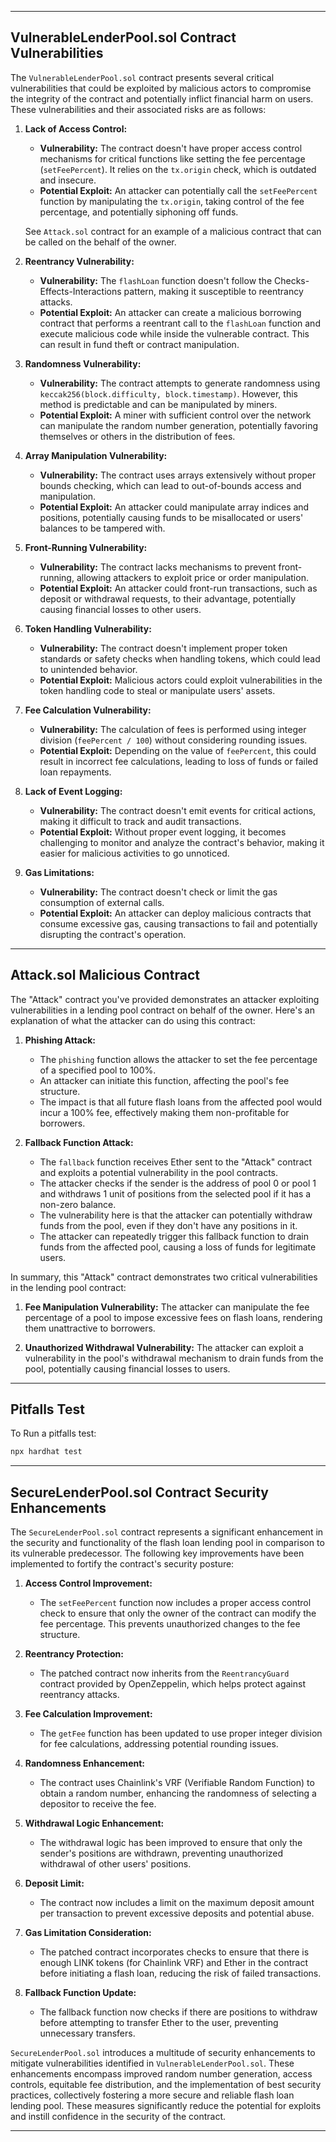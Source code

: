 
---

## VulnerableLenderPool.sol Contract Vulnerabilities

The `VulnerableLenderPool.sol` contract presents several critical vulnerabilities that could be exploited by malicious actors to compromise the integrity of the contract and potentially inflict financial harm on users. These vulnerabilities and their associated risks are as follows:

1. **Lack of Access Control:**
   - **Vulnerability:** The contract doesn't have proper access control mechanisms for critical functions like setting the fee percentage (`setFeePercent`). It relies on the `tx.origin` check, which is outdated and insecure.
   - **Potential Exploit:** An attacker can potentially call the `setFeePercent` function by manipulating the `tx.origin`, taking control of the fee percentage, and potentially siphoning off funds. 

   See `Attack.sol` contract for an example of a malicious contract that can be called on the behalf of the owner.

2. **Reentrancy Vulnerability:**
   - **Vulnerability:** The `flashLoan` function doesn't follow the Checks-Effects-Interactions pattern, making it susceptible to reentrancy attacks.
   - **Potential Exploit:** An attacker can create a malicious borrowing contract that performs a reentrant call to the `flashLoan` function and execute malicious code while inside the vulnerable contract. This can result in fund theft or contract manipulation.

3. **Randomness Vulnerability:**
   - **Vulnerability:** The contract attempts to generate randomness using `keccak256(block.difficulty, block.timestamp)`. However, this method is predictable and can be manipulated by miners.
   - **Potential Exploit:** A miner with sufficient control over the network can manipulate the random number generation, potentially favoring themselves or others in the distribution of fees.

4. **Array Manipulation Vulnerability:**
   - **Vulnerability:** The contract uses arrays extensively without proper bounds checking, which can lead to out-of-bounds access and manipulation.
   - **Potential Exploit:** An attacker could manipulate array indices and positions, potentially causing funds to be misallocated or users' balances to be tampered with.

5. **Front-Running Vulnerability:**
   - **Vulnerability:** The contract lacks mechanisms to prevent front-running, allowing attackers to exploit price or order manipulation.
   - **Potential Exploit:** An attacker could front-run transactions, such as deposit or withdrawal requests, to their advantage, potentially causing financial losses to other users.

6. **Token Handling Vulnerability:**
   - **Vulnerability:** The contract doesn't implement proper token standards or safety checks when handling tokens, which could lead to unintended behavior.
   - **Potential Exploit:** Malicious actors could exploit vulnerabilities in the token handling code to steal or manipulate users' assets.

7. **Fee Calculation Vulnerability:**
   - **Vulnerability:** The calculation of fees is performed using integer division (`feePercent / 100`) without considering rounding issues.
   - **Potential Exploit:** Depending on the value of `feePercent`, this could result in incorrect fee calculations, leading to loss of funds or failed loan repayments.

8. **Lack of Event Logging:**
   - **Vulnerability:** The contract doesn't emit events for critical actions, making it difficult to track and audit transactions.
   - **Potential Exploit:** Without proper event logging, it becomes challenging to monitor and analyze the contract's behavior, making it easier for malicious activities to go unnoticed.

9. **Gas Limitations:**
   - **Vulnerability:** The contract doesn't check or limit the gas consumption of external calls.
   - **Potential Exploit:** An attacker can deploy malicious contracts that consume excessive gas, causing transactions to fail and potentially disrupting the contract's operation.

---

## Attack.sol Malicious Contract

The "Attack" contract you've provided demonstrates an attacker exploiting vulnerabilities in a lending pool contract on behalf of the owner. Here's an explanation of what the attacker can do using this contract:

1. **Phishing Attack:**
   - The `phishing` function allows the attacker to set the fee percentage of a specified pool to 100%.
   - An attacker can initiate this function, affecting the pool's fee structure.
   - The impact is that all future flash loans from the affected pool would incur a 100% fee, effectively making them non-profitable for borrowers.

2. **Fallback Function Attack:**
   - The `fallback` function receives Ether sent to the "Attack" contract and exploits a potential vulnerability in the pool contracts.
   - The attacker checks if the sender is the address of pool 0 or pool 1 and withdraws 1 unit of positions from the selected pool if it has a non-zero balance.
   - The vulnerability here is that the attacker can potentially withdraw funds from the pool, even if they don't have any positions in it.
   - The attacker can repeatedly trigger this fallback function to drain funds from the affected pool, causing a loss of funds for legitimate users.

In summary, this "Attack" contract demonstrates two critical vulnerabilities in the lending pool contract:

1. **Fee Manipulation Vulnerability:** The attacker can manipulate the fee percentage of a pool to impose excessive fees on flash loans, rendering them unattractive to borrowers.

2. **Unauthorized Withdrawal Vulnerability:** The attacker can exploit a vulnerability in the pool's withdrawal mechanism to drain funds from the pool, potentially causing financial losses to users.

---

## Pitfalls Test

To Run a pitfalls test:

```bash
npx hardhat test
```

---

## SecureLenderPool.sol Contract Security Enhancements

The `SecureLenderPool.sol` contract represents a significant enhancement in the security and functionality of the flash loan lending pool in comparison to its vulnerable predecessor. The following key improvements have been implemented to fortify the contract's security posture:

1. **Access Control Improvement:**
   - The `setFeePercent` function now includes a proper access control check to ensure that only the owner of the contract can modify the fee percentage. This prevents unauthorized changes to the fee structure.

2. **Reentrancy Protection:**
   - The patched contract now inherits from the `ReentrancyGuard` contract provided by OpenZeppelin, which helps protect against reentrancy attacks.

3. **Fee Calculation Improvement:**
   - The `getFee` function has been updated to use proper integer division for fee calculations, addressing potential rounding issues.

4. **Randomness Enhancement:**
   - The contract uses Chainlink's VRF (Verifiable Random Function) to obtain a random number, enhancing the randomness of selecting a depositor to receive the fee.

5. **Withdrawal Logic Enhancement:**
   - The withdrawal logic has been improved to ensure that only the sender's positions are withdrawn, preventing unauthorized withdrawal of other users' positions.

6. **Deposit Limit:**
   - The contract now includes a limit on the maximum deposit amount per transaction to prevent excessive deposits and potential abuse.

7. **Gas Limitation Consideration:**
   - The patched contract incorporates checks to ensure that there is enough LINK tokens (for Chainlink VRF) and Ether in the contract before initiating a flash loan, reducing the risk of failed transactions.

8. **Fallback Function Update:**
   - The fallback function now checks if there are positions to withdraw before attempting to transfer Ether to the user, preventing unnecessary transfers.

`SecureLenderPool.sol` introduces a multitude of security enhancements to mitigate vulnerabilities identified in `VulnerableLenderPool.sol`. These enhancements encompass improved random number generation, access controls, equitable fee distribution, and the implementation of best security practices, collectively fostering a more secure and reliable flash loan lending pool. These measures significantly reduce the potential for exploits and instill confidence in the security of the contract.

---
